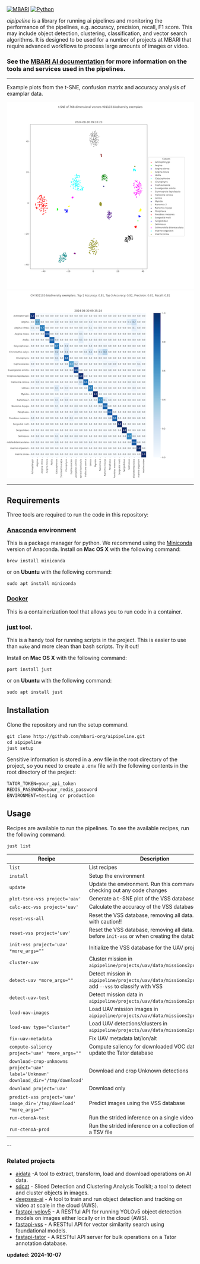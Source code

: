 [![MBARI](https://www.mbari.org/wp-content/uploads/2014/11/logo-mbari-3b.png)](http://www.mbari.org)
[![Python](https://img.shields.io/badge/language-Python-blue.svg)](https://www.python.org/downloads/)

*aipipeline* is a library for running ai pipelines and monitoring the performance of the pipelines,
e.g. accuracy, precision, recall, F1 score. This may include object detection, 
clustering, classification, and vector search algorithms. It is designed to be used for a number of projects at MBARI 
that require advanced workflows to process large amounts of images or video.

### See the [MBARI AI documentation](https://docs.mbari.org/internal/ai) for more information on the tools and services used in the pipelines.

---
Example plots from the t-SNE, confusion matrix and accuracy analysis of examplar data.

![example tsne plots](docs/imgs/tsne_plot_example.png)
![example cm_ac](docs/imgs/cm_ac_example.png)

--- 
## Requirements

Three tools are required to run the code in this repository:

### [Anaconda](https://www.anaconda.com/products/distribution) environment
This is a package manager for python.  We recommend using the [Miniconda](https://docs.conda.io/en/latest/miniconda.html) version of Anaconda.
Install on **Mac OS X** with the following command:
```shell
brew install miniconda
```
or on **Ubuntu** with the following command:
```shell
sudo apt install miniconda
```
### [Docker](https://www.docker.com)
This is a containerization tool that allows you to run code in a container.

### [just](https://github.com/casey/just) tool. 
This is a handy tool for running scripts in the project. This is easier to use than `make` 
and more clean than bash scripts. Try it out!

Install on **Mac OS X** with the following command:
```shell
port install just
```
or on **Ubuntu** with the following command:
```shell
sudo apt install just
```

## Installation 

Clone the repository and run the setup command.
```shell
git clone http://github.com/mbari-org/aipipeline.git
cd aipipeline
just setup
``` 
Sensitive information is stored in a .env file in the root directory of the project,
so you need to create a .env file with the following contents in the root directory of the project:

```shell
TATOR_TOKEN=your_api_token
REDIS_PASSWORD=your_redis_password
ENVIRONMENT=testing or production
```


## Usage

Recipes are available to run the pipelines.  To see the available recipes, run the following command:
```shell
just list
```

| Recipe                  | Description                                                                                                                        |
|-------------------------|------------------------------------------------------------------------------------------------------------------------------------|
| `list`                                           | List recipes                                                                                                 |
| `install`                                        | Setup the environment                                                                                        |
| `update`                                         | Update the environment. Run this command after checking out any code changes                                  |
| `plot-tsne-vss project='uav'`                    | Generate a t-SNE plot of the VSS database                                                                    |
| `calc-acc-vss project='uav'`                     | Calculate the accuracy of the VSS database                                                                   |
| `reset-vss-all`                                  | Reset the VSS database, removing all data. Proceed with caution!!                                             |
| `reset-vss project='uav'`                        | Reset the VSS database, removing all data. Run before `init-vss` or when creating the database.               |
| `init-vss project='uav' *more_args=""`           | Initialize the VSS database for the UAV project                                                              |
| `cluster-uav`                                    | Cluster mission in `aipipeline/projects/uav/data/missions2process.txt`                                        |
| `detect-uav *more_args=""`                       | Detect mission in `aipipeline/projects/uav/data/missions2process.txt`, add `--vss` to classify with VSS       |
| `detect-uav-test`                                | Detect mission data in `aipipeline/projects/uav/data/missions2process.txt`                                    |
| `load-uav-images`                                | Load UAV mission images in `aipipeline/projects/uav/data/missions2process.txt`                                |
| `load-uav type="cluster"`                        | Load UAV detections/clusters in `aipipeline/projects/uav/data/missions2process.txt`                           |
| `fix-uav-metadata`                               | Fix UAV metadata lat/lon/alt                                                                                 |
| `compute-saliency project='uav' *more_args=""`   | Compute saliency for downloaded VOC data and update the Tator database                                        |
| `download-crop-unknowns project='uav' label='Unknown' download_dir='/tmp/download'` | Download and crop Unknown detections                                                                         |
| `download project='uav'`                         | Download only                                                                                                |
| `predict-vss project='uav' image_dir='/tmp/download' *more_args=""` | Predict images using the VSS database                                                                         |
| `run-ctenoA-test`                                | Run the strided inference on a single video                                                                  |
| `run-ctenoA-prod`                                | Run the strided inference on a collection of videos in a TSV file                                             |

--

### Related projects

- [aidata](https://github.com/mbari-org/aidata) -A tool to extract, transform, load and download operations on AI data.
- [sdcat](https://github.com/mbari-org/sdcat) - Sliced Detection and Clustering Analysis Toolkit; a tool to detect and cluster objects in images.
- [deepsea-ai](https://github.com/mbari-org/deepsea-ai) - A tool to train and run object detection and tracking on video at scale in the cloud (AWS).
- [fastapi-yolov5](https://github.com/mbari-org/fastapi-yolov5) - A RESTful API for running YOLOv5 object detection models on images either locally or in the cloud (AWS).
- [fastapi-vss](https://github.com/mbari-org/fastapi-vss) - A RESTful API for vector similarity search using foundational models.
- [fastapi-tator](https://github.com/mbari-org/fastapi-tator) - A RESTful API server for bulk operations on a Tator annotation database.

**updated: 2024-10-07**